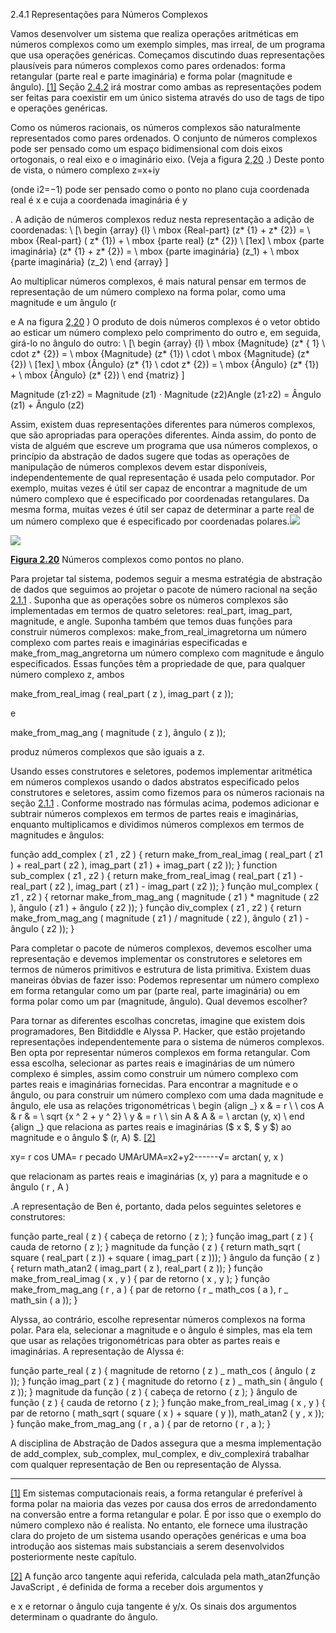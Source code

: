 2.4.1 Representações para Números Complexos

Vamos desenvolver um sistema que realiza operações aritméticas em números complexos como um exemplo simples, mas irreal, de um programa que usa operações genéricas. Começamos discutindo duas representações plausíveis para números complexos como pares ordenados: forma retangular (parte real e parte imaginária) e forma polar (magnitude e ângulo). [[1]](https://so45nujb3h4koud7nsjm2lne4u-ac4c6men2g7xr2a-github.translate.goog/sicp/chapters/2.4.1.html#footnote-1) Seção [2.4.2](https://so45nujb3h4koud7nsjm2lne4u-ac4c6men2g7xr2a-github.translate.goog/sicp/chapters/2.4.2.html) irá mostrar como ambas as representações podem ser feitas para coexistir em um único sistema através do uso de tags de tipo e operações genéricas.

Como os números racionais, os números complexos são naturalmente representados como pares ordenados. O conjunto de números complexos pode ser pensado como um espaço bidimensional com dois eixos ortogonais, o real eixo e o imaginário eixo. (Veja a figura [2,20](https://so45nujb3h4koud7nsjm2lne4u-ac4c6men2g7xr2a-github.translate.goog/sicp/chapters/2.4.1.html#fig_2.20) .) Deste ponto de vista, o número complexo z=x+iy

(onde i2=−1) pode ser pensado como o ponto no plano cuja coordenada real é x e cuja a coordenada imaginária é y

. A adição de números complexos reduz nesta representação a adição de coordenadas: \ [\ begin {array} {l} \ mbox {Real-part} (z* {1} + z* {2}) = \ mbox {Real-part} ( z* {1}) + \ mbox {parte real} (z* {2}) \\ [1ex] \ mbox {parte imaginária} (z* {1} + z* {2}) = \ mbox {parte imaginária} (z_1) + \ mbox {parte imaginária} (z_2) \ end {array} \]

Ao multiplicar números complexos, é mais natural pensar em termos de representação de um número complexo na forma polar, como uma magnitude e um ângulo (r

e A na figura [2,20](https://so45nujb3h4koud7nsjm2lne4u-ac4c6men2g7xr2a-github.translate.goog/sicp/chapters/2.4.1.html#fig_2.20) ) O produto de dois números complexos é o vetor obtido ao esticar um número complexo pelo comprimento do outro e, em seguida, girá-lo no ângulo do outro: \ [\ begin {array} {l} \ mbox {Magnitude} (z* { 1} \ cdot z* {2}) = \ mbox {Magnitude} (z* {1}) \ cdot \ mbox {Magnitude} (z* {2}) \\ [1ex] \ mbox {Ângulo} (z* {1} \ cdot z* {2}) = \ mbox {Ângulo} (z* {1}) + \ mbox {Ângulo} (z* {2}) \ end {matriz} \]

Magnitude (z1⋅z2) = Magnitude (z1) ⋅ Magnitude (z2)Angle (z1⋅z2) = Ângulo (z1) + Ângulo (z2)

Assim, existem duas representações diferentes para números complexos, que são apropriadas para operações diferentes. Ainda assim, do ponto de vista de alguém que escreve um programa que usa números complexos, o princípio da abstração de dados sugere que todas as operações de manipulação de números complexos devem estar disponíveis, independentemente de qual representação é usada pelo computador. Por exemplo, muitas vezes é útil ser capaz de encontrar a magnitude de um número complexo que é especificado por coordenadas retangulares. Da mesma forma, muitas vezes é útil ser capaz de determinar a parte real de um número complexo que é especificado por coordenadas polares.![](https://source-academy.github.io/sicp/img_original/ch2-Z-G-59.svg)

![](https://source-academy.github.io/sicp/img_original/ch2-Z-G-59.svg)

**[Figura 2.20](https://so45nujb3h4koud7nsjm2lne4u-ac4c6men2g7xr2a-github.translate.goog/sicp/chapters/2.4.1.html#fig_2.20)** Números complexos como pontos no plano.

Para projetar tal sistema, podemos seguir a mesma estratégia de abstração de dados que seguimos ao projetar o pacote de número racional na seção [2.1.1](https://so45nujb3h4koud7nsjm2lne4u-ac4c6men2g7xr2a-github.translate.goog/sicp/chapters/2.1.1.html) . Suponha que as operações sobre os números complexos são implementadas em termos de quatro seletores: real_part, imag_part, magnitude, e angle. Suponha também que temos duas funções para construir números complexos: make_from_real_imagretorna um número complexo com partes reais e imaginárias especificadas e make_from_mag_angretorna um número complexo com magnitude e ângulo especificados. Essas funções têm a propriedade de que, para qualquer número complexo z, ambos

make_from_real_imag ( real_part ( z ), imag_part ( z ));

e

make_from_mag_ang ( magnitude ( z ), ângulo ( z ));

produz números complexos que são iguais a z.

Usando esses construtores e seletores, podemos implementar aritmética em números complexos usando o dados abstratos especificado pelos construtores e seletores, assim como fizemos para os números racionais na seção [2.1.1](https://so45nujb3h4koud7nsjm2lne4u-ac4c6men2g7xr2a-github.translate.goog/sicp/chapters/2.1.1.html) . Conforme mostrado nas fórmulas acima, podemos adicionar e subtrair números complexos em termos de partes reais e imaginárias, enquanto multiplicamos e dividimos números complexos em termos de magnitudes e ângulos:

função add_complex ( z1 , z2 ) { return make_from_real_imag ( real_part ( z1 ) + real_part ( z2 ), imag_part ( z1 ) + imag_part ( z2 )); } function sub_complex ( z1 , z2 ) { return make_from_real_imag ( real_part ( z1 ) - real_part ( z2 ), imag_part ( z1 ) - imag_part ( z2 )); } função mul_complex ( z1 , z2 ) { retornar make_from_mag_ang ( magnitude ( z1 ) \* magnitude ( z2 ), ângulo ( z1 ) + ângulo ( z2 )); } função div_complex ( z1 , z2 ) { return make_from_mag_ang ( magnitude ( z1 ) / magnitude ( z2 ), ângulo ( z1 ) - ângulo ( z2 )); }

Para completar o pacote de números complexos, devemos escolher uma representação e devemos implementar os construtores e seletores em termos de números primitivos e estrutura de lista primitiva. Existem duas maneiras óbvias de fazer isso: Podemos representar um número complexo em forma retangular como um par (parte real, parte imaginária) ou em forma polar como um par (magnitude, ângulo). Qual devemos escolher?

Para tornar as diferentes escolhas concretas, imagine que existem dois programadores, Ben Bitdiddle e Alyssa P. Hacker, que estão projetando representações independentemente para o sistema de números complexos. Ben opta por representar números complexos em forma retangular. Com essa escolha, selecionar as partes reais e imaginárias de um número complexo é simples, assim como construir um número complexo com partes reais e imaginárias fornecidas. Para encontrar a magnitude e o ângulo, ou para construir um número complexo com uma dada magnitude e ângulo, ele usa as relações trigonométricas \ begin {align _} x & = r \ \ cos A & r & = \ sqrt {x ^ 2 + y ^ 2} \\ y & = r \ \ sin A & A & = \ arctan (y, x) \ end {align _} que relaciona as partes reais e imaginárias ($ x $, $ y $) ao magnitude e o ângulo $ (r, A) $. [[2]](https://so45nujb3h4koud7nsjm2lne4u-ac4c6men2g7xr2a-github.translate.goog/sicp/chapters/2.4.1.html#footnote-2)

xy= r cos UMA= r pecado UMArUMA=x2+y2------√= arctan( y, x )

que relacionam as partes reais e imaginárias (x, y) para a magnitude e o ângulo ( r , A )

.[](https://so45nujb3h4koud7nsjm2lne4u-ac4c6men2g7xr2a-github.translate.goog/sicp/chapters/2.4.1.html#footnote-2)A representação de Ben é, portanto, dada pelos seguintes seletores e construtores:

função parte_real ( z ) { cabeça de retorno ( z ); } função imag_part ( z ) { cauda de retorno ( z ); } magnitude da função ( z ) { return math_sqrt ( square ( real_part ( z )) + square ( imag_part ( z ))); } ângulo da função ( z ) { return math_atan2 ( imag_part ( z ), real_part ( z )); } função make_from_real_imag ( x , y ) { par de retorno ( x , y ); } função make_from_mag_ang ( r , a ) { par de retorno ( r _ math_cos ( a ), r _ math_sin ( a )); }

Alyssa, ao contrário, escolhe representar números complexos na forma polar. Para ela, selecionar a magnitude e o ângulo é simples, mas ela tem que usar as relações trigonométricas para obter as partes reais e imaginárias. A representação de Alyssa é:

função parte_real ( z ) { magnitude de retorno ( z ) _ math_cos ( ângulo ( z )); } função imag_part ( z ) { magnitude do retorno ( z ) _ math_sin ( ângulo ( z )); } magnitude da função ( z ) { cabeça de retorno ( z ); } ângulo de função ( z ) { cauda de retorno ( z ); } função make_from_real_imag ( x , y ) { par de retorno ( math_sqrt ( square ( x ) + square ( y )), math_atan2 ( y , x )); } função make_from_mag_ang ( r , a ) { par de retorno ( r , a ); }

A disciplina de Abstração de Dados assegura que a mesma implementação de add_complex, sub_complex, mul_complex, e div_complexirá trabalhar com qualquer representação de Ben ou representação de Alyssa.

---

[[1]](https://so45nujb3h4koud7nsjm2lne4u-ac4c6men2g7xr2a-github.translate.goog/sicp/chapters/2.4.1.html#footnote-link-1) Em sistemas computacionais reais, a forma retangular é preferível à forma polar na maioria das vezes por causa dos erros de arredondamento na conversão entre a forma retangular e polar. É por isso que o exemplo do número complexo não é realista. No entanto, ele fornece uma ilustração clara do projeto de um sistema usando operações genéricas e uma boa introdução aos sistemas mais substanciais a serem desenvolvidos posteriormente neste capítulo.

[[2]](https://so45nujb3h4koud7nsjm2lne4u-ac4c6men2g7xr2a-github.translate.goog/sicp/chapters/2.4.1.html#footnote-link-2) A função arco tangente aqui referida, calculada pela math_atan2função JavaScript , é definida de forma a receber dois argumentos y

e x e retornar o ângulo cuja tangente é y/x. Os sinais dos argumentos determinam o quadrante do ângulo.
